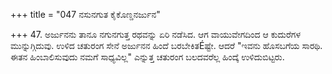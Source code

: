 +++
title = "047 ನಸುನಗುತ ಕೈಕೊಣ್ಡನರ್ಜುನ"

+++
47. ಅರ್ಜುನನು ತಾನೂ ನಗುನಗುತ್ತ ರಥವನ್ನು ಏರಿ ನಡೆಸಿದ. ಆಗ ವಾಯುವೇಗದಿಂದ ಆ ಕುದುರೆಗಳ ಮುನ್ನುಗ್ಗಿದುವು. ಉಳಿದ ಚತುರಂಗ ಸೇನೆ ಅರ್ಜುನನ ಹಿಂದೆ ಬರಬೇಕಿತÉಷ್ಟೇ. ಆದರೆ "ಇವನು ಹೊಸಬಗೆಯ ಸಾರಥಿ. ಈತನ ಹಿಂಬಾಲಿಸುವುದು ನಮಗೆ ಸಾಧ್ಯವಿಲ್ಲ" ಎನ್ನುತ್ತ ಚತುರಂಗ ಬಲದವರೆಲ್ಲ ಹಿಂದ್ಕೆ ಉಳಿದುಬಿಟ್ಟರು.